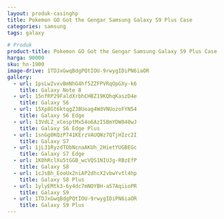 ```yaml
---
layout: produk-casinghp
title: Pokemon GO Got the Gengar Samsung Galaxy S9 Plus Case
categories: samsung
tags: galaxy

# Produk
product-title: Pokemon GO Got the Gengar Samsung Galaxy S9 Plus Case
harga: 90000
sku: hn-1900
image-drive: 1TDJxGwqBdgPQtIOU-9rwygIDiPN6iaOR
gallery:
  - url: 1psLwZvxvBmNhG4hf5ZZFPVRqOpGXy-k6
    title: Galaxy Note 8
  - url: 15nfRP29FaldXrbhCHBZ19KQhqKaszD4e
    title: Galaxy S6
  - url: 15Xp8Gt6ktqgZJBUoag4WdVNUozoFYN54
    title: Galaxy S6 Edge
  - url: 13VdLZ_xCesptMx54o6AzI5BmYDW840wJ
    title: Galaxy S6 Edge Plus
  - url: 1snGg0KQzP741KErzVAUQWz7QTjHIzc2I
    title: Galaxy S7
  - url: 1jL31RyzdTObNcnaAKUh_2HietYUGBEGc
    title: Galaxy S7 Edge
  - url: 1K0hRclXu5tGGB_wcVQS1NIUJg-RBzEfP
    title: Galaxy S8
  - url: 1cJsBh_EooUx2niAP2dhcX2vbwYvtl4hp
    title: Galaxy S8 Plus
  - url: 1ylyEMtk3-6y4dc7mNOYBH-a57AqiioPR
    title: Galaxy S9
  - url: 1TDJxGwqBdgPQtIOU-9rwygIDiPN6iaOR
    title: Galaxy S9 Plus
---
```

